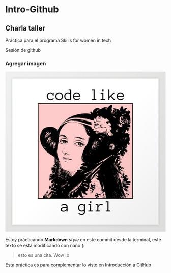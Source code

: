 # Intro-Github

## Charla taller

Práctica para el programa Skills for women in tech

 Sesión de github

### Agregar imagen

![hack](IMG/e3a4a18b6141cbfa2b2b1ad821724adc.jpg)

Estoy prácticando **Markdown** *style* en este commit desde la terminal,
este texto se está modificando con nano (:

>esto es una cita. Wow :o

Esta práctica es para complementar lo visto en Introducción a GitHub
